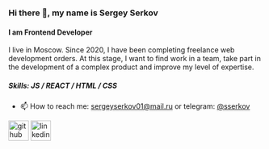 ### Hi there 👋, my name is Sergey Serkov

#### I am Frontend Developer

I live in Moscow. Since 2020, I have been completing freelance web development orders. At this stage, I want to find work in a team, take part in the development of a complex product and improve my level of expertise. 

##### Skills: JS / REACT / HTML / CSS

- 📫 How to reach me: sergeyserkov01@mail.ru or telegram: [@sserkov](https://t.me/sserkov)


[<img src='https://cdn.jsdelivr.net/npm/simple-icons@3.0.1/icons/github.svg' alt='github' height='40'>](https://github.com/SergeySerkov)
[<img src='https://cdn.jsdelivr.net/npm/simple-icons@3.0.1/icons/linkedin.svg' alt='linkedin' height='40'>](https://www.linkedin.com/in/sserkov)  
